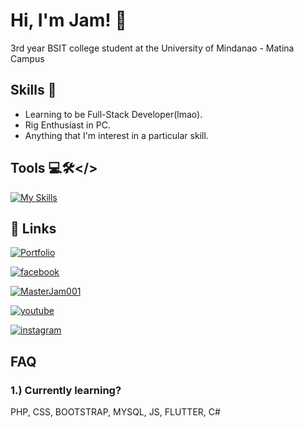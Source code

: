 
# Hi, I'm Jam! 👋
3rd year BSIT college student at the University of Mindanao - Matina Campus


##  Skills 💪
- Learning to be Full-Stack Developer(lmao).
- Rig Enthusiast in PC.
- Anything that I'm interest in a particular skill.



## Tools 💻🛠️</> 
<!-- ![HTML](https://img.shields.io/badge/HTML-%23E34F26?style=flat&logo=html5&logoColor=%23ffff)
![PHP](https://img.shields.io/badge/PHP-%23777BB4?style=flat&logo=php&logoColor=%23ffff)
![CSS](https://img.shields.io/badge/CSS-%23663399?style=flat&logo=css&logoColor=%23ffff)
![BOOTSTRAP](https://img.shields.io/badge/BOOTSTRAP-%237952B3?style=flat&logo=bootstrap&logoColor=%23ffff)
![JS](https://img.shields.io/badge/JAVASCRIPT-%23F7DF1E?style=flat&logo=javascript&logoColor=%23000)
![PYTHON](https://img.shields.io/badge/PYTHON-%2388CE02?style=flat&logo=python&logoColor=%23FFFF)
![MYSQL](https://img.shields.io/badge/MySQL-%234479A1?style=flat&logo=MYSQL&logoColor=%23FFFF) -->
[![My Skills](https://skillicons.dev/icons?i=php,js,py,java,bootstrap,laravel,html,css,mysql,eclipse,figma,idea,obsidian,pycharm,qt,vscode&perline=3)](https://skillicons.dev)


## 🔗 Links
[![Portfolio](https://img.shields.io/badge/my_portfolio-000?style=for-the-badge&logo=ko-fi&logoColor=white)](https://jam04241.github.io/)

[![facebook](https://img.shields.io/badge/FACEBOOK-%230866FF?style=for-the-badge&logo=FACEBOOK&logoColor=%23FFFF)](https://www.facebook.com/100010340794471)

[![MasterJam001](https://img.shields.io/badge/MASTER_JAM-%23071D49?style=for-the-badge&logo=pcgamingwiki&logoColor=%23FFFF)
](https://www.facebook.com/MasterJam001)

[![youtube](https://img.shields.io/badge/YouTube-%23FF0000?style=for-the-badge&logo=youtube)](https://www.youtube.com/channel/UCrUWWdzZanBcRTGaPkwsEeg)

[![instagram](https://img.shields.io/badge/INSTAGRAM-%23FF0069?style=for-the-badge&logo=instagram)](https://www.instagram.com/tidyman.04)




## FAQ

### 1.) Currently learning?
PHP, CSS, BOOTSTRAP, MYSQL, JS, FLUTTER, C#



